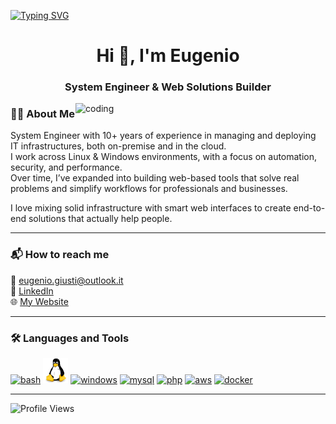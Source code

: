 [![Typing SVG](https://readme-typing-svg.demolab.com/?lines=Hello+World;Welcome+to+my+GitHub!;Systems+%7C+Web+%7C+Cloud)](https://git.io/typing-svg)

<h1 align="center">Hi 👋, I'm Eugenio</h1>
<h3 align="center">System Engineer & Web Solutions Builder</h3>

<img align="right" alt="coding" width="400" src="https://user-images.githubusercontent.com/55389276/140866485-8fb1c876-9a8f-4d6a-98dc-08c4981eaf70.gif">

### 🧑‍💻 About Me

System Engineer with 10+ years of experience in managing and deploying IT infrastructures, both on-premise and in the cloud.  
I work across Linux & Windows environments, with a focus on automation, security, and performance.  
Over time, I’ve expanded into building web-based tools that solve real problems and simplify workflows for professionals and businesses.

I love mixing solid infrastructure with smart web interfaces to create end-to-end solutions that actually help people.

---

### 📬 How to reach me  
📧 [eugenio.giusti@outlook.it](mailto:eugenio.giusti@outlook.it)  
🔗 [LinkedIn](https://www.linkedin.com/in/eugenio-giusti/)  
🌐 [My Website](https://eugeniogiustitechsolutions.com)

---

### 🛠️ Languages and Tools

<p align="left">
  <a href="https://www.gnu.org/software/bash/" target="_blank"><img src="https://www.vectorlogo.zone/logos/gnu_bash/gnu_bash-icon.svg" width="40" height="40" alt="bash"/></a>
  <a href="https://www.linux.org/" target="_blank"><img src="https://raw.githubusercontent.com/devicons/devicon/master/icons/linux/linux-original.svg" width="40" height="40" alt="linux"/></a>
  <a href="https://www.microsoft.com/en-us/windows" target="_blank"><img src="https://cdn.jsdelivr.net/gh/devicons/devicon/icons/windows8/windows8-original.svg" width="40" height="40" alt="windows"/></a>
  <a href="https://www.mysql.com/" target="_blank"><img src="https://cdn.jsdelivr.net/gh/devicons/devicon/icons/mysql/mysql-original.svg" width="40" height="40" alt="mysql"/></a>
  <a href="https://www.php.net/" target="_blank"><img src="https://cdn.jsdelivr.net/gh/devicons/devicon/icons/php/php-original.svg" width="40" height="40" alt="php"/></a>
  <a href="https://aws.amazon.com/" target="_blank"><img src="https://www.vectorlogo.zone/logos/amazon_aws/amazon_aws-icon.svg" width="40" height="40" alt="aws"/></a>
  <a href="https://www.docker.com/" target="_blank"><img src="https://www.vectorlogo.zone/logos/docker/docker-icon.svg" width="40" height="40" alt="docker"/></a>
</p>

---

![Profile Views](https://komarev.com/ghpvc/?username=eugeniogiusti&style=flat-square&color=blue)

